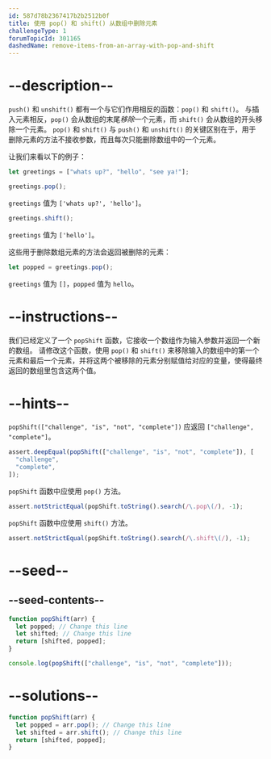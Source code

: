 ```yaml
---
id: 587d78b2367417b2b2512b0f
title: 使用 pop() 和 shift() 从数组中删除元素
challengeType: 1
forumTopicId: 301165
dashedName: remove-items-from-an-array-with-pop-and-shift
---
```


# --description--

`push()` 和 `unshift()` 都有一个与它们作用相反的函数：`pop()` 和 `shift()`。 与插入元素相反，`pop()` 会从数组的末尾*移除*一个元素，而 `shift()` 会从数组的开头移除一个元素。 `pop()` 和 `shift()` 与 `push()` 和 `unshift()` 的关键区别在于，用于删除元素的方法不接收参数，而且每次只能删除数组中的一个元素。

让我们来看以下的例子：

```js
let greetings = ["whats up?", "hello", "see ya!"];

greetings.pop();
```

`greetings` 值为 `['whats up?', 'hello']`。

```js
greetings.shift();
```

`greetings` 值为 `['hello']`。

这些用于删除数组元素的方法会返回被删除的元素：

```js
let popped = greetings.pop();
```

`greetings` 值为 `[]`，`popped` 值为 `hello`。

# --instructions--

我们已经定义了一个 `popShift` 函数，它接收一个数组作为输入参数并返回一个新的数组。 请修改这个函数，使用 `pop()` 和 `shift()` 来移除输入的数组中的第一个元素和最后一个元素，并将这两个被移除的元素分别赋值给对应的变量，使得最终返回的数组里包含这两个值。

# --hints--

`popShift(["challenge", "is", "not", "complete"])` 应返回 `["challenge", "complete"]`。

```js
assert.deepEqual(popShift(["challenge", "is", "not", "complete"]), [
  "challenge",
  "complete",
]);
```

`popShift` 函数中应使用 `pop()` 方法。

```js
assert.notStrictEqual(popShift.toString().search(/\.pop\(/), -1);
```

`popShift` 函数中应使用 `shift()` 方法。

```js
assert.notStrictEqual(popShift.toString().search(/\.shift\(/), -1);
```

# --seed--

## --seed-contents--

```js
function popShift(arr) {
  let popped; // Change this line
  let shifted; // Change this line
  return [shifted, popped];
}

console.log(popShift(["challenge", "is", "not", "complete"]));
```

# --solutions--

```js
function popShift(arr) {
  let popped = arr.pop(); // Change this line
  let shifted = arr.shift(); // Change this line
  return [shifted, popped];
}
```

